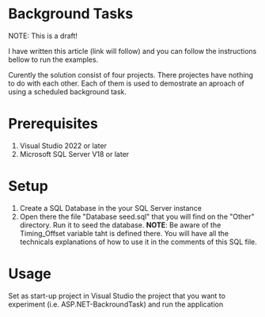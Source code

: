 # Background Tasks

NOTE: This is a draft!

I have written this article (link will follow) and you can follow the instructions bellow to run the examples.

Curently the solution consist of four projects. There projectes have nothing to do with each other. 
Each of them is used to demostrate an aproach of using a scheduled background task.

# Prerequisites
1. Visual Studio 2022 or later
2. Microsoft SQL Server V18 or later

# Setup
1. Create a SQL Database in the your SQL Server instance
2. Open there the file "Database seed.sql" that you will find on the "Other" directory. Run it to seed the database. 
 **NOTE**: Be aware of the Timing_Offset variable taht is defined there. You will have all the technicals explanations of how to use it in the comments of this SQL file.

# Usage
Set as start-up project in Visual Studio the project that you want to experiment (i.e. ASP.NET-BackroundTask) and run the application
